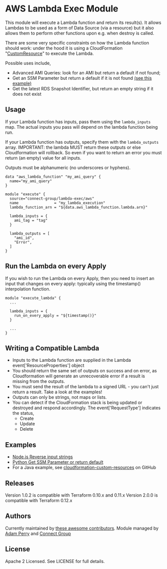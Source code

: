 AWS Lambda Exec Module
======================
This module will execute a Lambda function and return its result(s).  It allows Lambdas to be used as a form of Data Source (via a resource) but it also allows them to perform other functions upon e.g. when destroy is called.

There are some very specific constraints on how the Lambda function should work: under the hood it is using a 
CloudFormation "[CustomResource](https://docs.aws.amazon.com/AWSCloudFormation/latest/UserGuide/template-custom-resources.html)" to execute the Lambda.

Possible uses include,
* Advanced AMI Queries: look for an AMI but return a default if not found;
* Get an SSM Parameter but return a default if it is not found [(see this example)](https://github.com/connect-group/terraform-aws-lambda-exec/tree/master/examples/python_get_ssm_parameter)
* Get the latest RDS Snapshot Identifier, but return an empty string if it does not exist


Usage
-----
If your Lambda function has inputs, pass them using the `lambda_inputs` map.  The actual inputs you pass will depend on the
lambda function being run.

If your Lambda function has outputs, specify them with the `lambda_outputs` array.  IMPORTANT: the lambda MUST return these
outputs or else Cloudformation will rollback.  So even if you want to return an error you must return (an empty) value
for all inputs.

Outputs must be alphanumeric (no underscores or hyphens).

```hcl
data "aws_lambda_function" "my_ami_query" {
  name="my_ami_query"
}

module "execute" {
  source="connect-group/lambda-exec/aws"
  name                = "my_lambda_execution"
  lambda_function_arn = "${data.aws_lambda_function.lambda.arn}"

  lambda_inputs = {
    ami_tag = "tag"
  }

  lambda_outputs = [
    "ami_id",
    "Error",
  ]
}
```

Run the Lambda on every Apply
-----------------------------
If you wish to run the Lambda on every Apply, then you need to insert an input that changes
on every apply: typically using the timestamp() interpolation function.

```hcl
module "execute_lambda" {
  ...

  lambda_inputs = {
    run_on_every_apply = "${timestamp()}"
  }

  ...
}
```

Writing a Compatible Lambda
---------------------------
* Inputs to the Lambda function are supplied in the Lambda event['ResourceProperties'] object
* You should return the same set of outputs on success and on error, as Cloudformation will generate an unrecoverable error if a result is missing from the outputs.
* You must send the result of the lambda to a signed URL - you can't just return a result.  Take a look at the examples!
* Outputs can only be strings, not maps or lists.
* You can detect if the CloudFormation stack is being updated or destroyed and respond accordingly.  The event['RequestType'] indicates the status,
  * Create
  * Update
  * Delete


Examples
--------
* [Node.js Reverse input strings](https://github.com/connect-group/terraform-aws-lambda-exec/tree/master/examples/node)
* [Python Get SSM Parameter or return default](https://github.com/connect-group/terraform-aws-lambda-exec/tree/master/examples/python_get_ssm_parameter)
* For a Java example, see [cloudformation-custom-resources](https://github.com/stelligent/cloudformation-custom-resources) on GitHub


Releases
--------
Version 1.0.2 is compatible with Terraform 0.10.x and 0.11.x
Version 2.0.0 is compatible with Terraform 0.12.x 

Authors
-------
Currently maintained by [these awesome contributors](https://github.com/connect-group/terraform-aws-lambda-exec/graphs/contributors).
Module managed by [Adam Perry](https://github.com/4dz) and [Connect Group](https://github.com/connect-group)

License
-------
Apache 2 Licensed. See LICENSE for full details.
